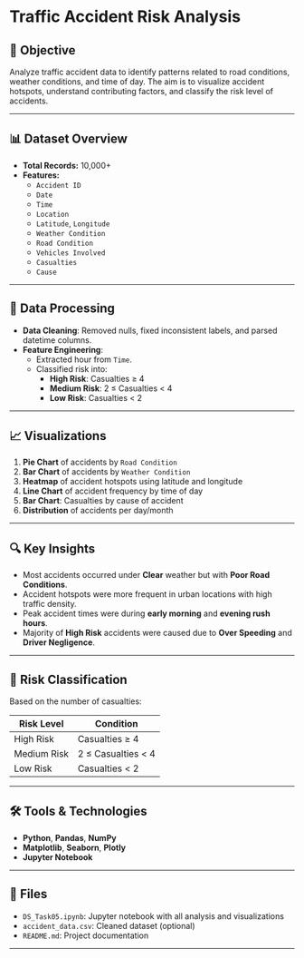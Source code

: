 # Traffic Accident Risk Analysis

## 📌 Objective

Analyze traffic accident data to identify patterns related to road conditions, weather conditions, and time of day. The aim is to visualize accident hotspots, understand contributing factors, and classify the risk level of accidents.

---

## 📊 Dataset Overview

- **Total Records:** 10,000+
- **Features:**
  - `Accident ID`
  - `Date`
  - `Time`
  - `Location`
  - `Latitude`, `Longitude`
  - `Weather Condition`
  - `Road Condition`
  - `Vehicles Involved`
  - `Casualties`
  - `Cause`

---

## 🧪 Data Processing

- **Data Cleaning**: Removed nulls, fixed inconsistent labels, and parsed datetime columns.
- **Feature Engineering**:
  - Extracted hour from `Time`.
  - Classified risk into:  
    - **High Risk**: Casualties ≥ 4  
    - **Medium Risk**: 2 ≤ Casualties < 4  
    - **Low Risk**: Casualties < 2

---

## 📈 Visualizations

1. **Pie Chart** of accidents by `Road Condition`
2. **Bar Chart** of accidents by `Weather Condition`
3. **Heatmap** of accident hotspots using latitude and longitude
4. **Line Chart** of accident frequency by time of day
5. **Bar Chart**: Casualties by cause of accident
6. **Distribution** of accidents per day/month

---

## 🔍 Key Insights

- Most accidents occurred under **Clear** weather but with **Poor Road Conditions**.
- Accident hotspots were more frequent in urban locations with high traffic density.
- Peak accident times were during **early morning** and **evening rush hours**.
- Majority of **High Risk** accidents were caused due to **Over Speeding** and **Driver Negligence**.

---

## 🤖 Risk Classification

Based on the number of casualties:

| Risk Level   | Condition             |
|--------------|------------------------|
| High Risk    | Casualties ≥ 4         |
| Medium Risk  | 2 ≤ Casualties < 4     |
| Low Risk     | Casualties < 2         |

---

## 🛠 Tools & Technologies

- **Python**, **Pandas**, **NumPy**
- **Matplotlib**, **Seaborn**, **Plotly**
- **Jupyter Notebook**

---

## 📁 Files

- `DS_Task05.ipynb`: Jupyter notebook with all analysis and visualizations
- `accident_data.csv`: Cleaned dataset (optional)
- `README.md`: Project documentation

---
